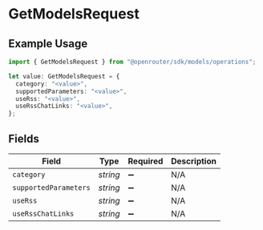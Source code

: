 # GetModelsRequest

## Example Usage

```typescript
import { GetModelsRequest } from "@openrouter/sdk/models/operations";

let value: GetModelsRequest = {
  category: "<value>",
  supportedParameters: "<value>",
  useRss: "<value>",
  useRssChatLinks: "<value>",
};
```

## Fields

| Field                 | Type                  | Required              | Description           |
| --------------------- | --------------------- | --------------------- | --------------------- |
| `category`            | *string*              | :heavy_minus_sign:    | N/A                   |
| `supportedParameters` | *string*              | :heavy_minus_sign:    | N/A                   |
| `useRss`              | *string*              | :heavy_minus_sign:    | N/A                   |
| `useRssChatLinks`     | *string*              | :heavy_minus_sign:    | N/A                   |